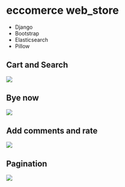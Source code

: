 # eccomerce web_store
- Django
- Bootstrap
- Elasticsearch
- Pillow

## Cart and Search
![](https://media.giphy.com/media/Wgt8CNj0PvGUTAjION/giphy.gif)

## Bye now
![](https://media.giphy.com/media/qnf0iqSQTHzwFqTQIq/giphy.gif)

## Add comments and rate
![](https://media.giphy.com/media/FMsIzuEvEnVzaXEVer/giphy.gif)

## Pagination
![](https://media.giphy.com/media/cYzSUX7jFpcLaD33i9/giphy.gif)
